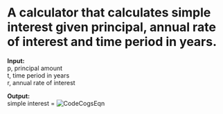 # A calculator that calculates simple interest given principal, annual rate of interest and time period in years.

<strong>Input:</strong><br>
   p, principal amount<br>
   t, time period in years<br>
   r, annual rate of interest<br>
   
<strong>Output:</strong><br>
   simple interest = ![CodeCogsEqn](https://user-images.githubusercontent.com/74006742/226387320-911035a7-0e05-40c7-9942-ecf20eb898c5.gif)
